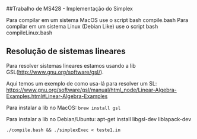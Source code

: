##Trabalho de MS428 - Implementação do Simplex

Para compilar em um sistema MacOS use o script bash compile.bash
Para compilar em um sistema Linux (Debian Like) use o script bash compileLinux.bash


## Resolução de sistemas lineares
Para resolver sistemas lineares estamos usando a lib GSL(http://www.gnu.org/software/gsl/).

Aqui temos um exemplo de como usa-lá para resolver um SL: https://www.gnu.org/software/gsl/manual/html_node/Linear-Algebra-Examples.html#Linear-Algebra-Examples


Para instalar a lib no MacOS: `brew install gsl`

Para instalar a lib no Debian/Ubuntu: apt-get install libgsl-dev liblapack-dev

```./compile.bash && ./simplexExec < teste1.in```

